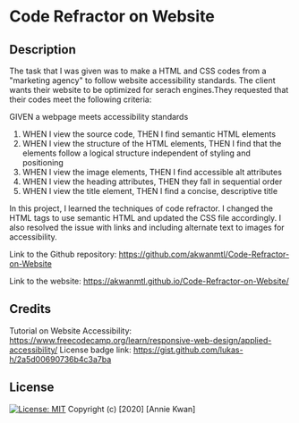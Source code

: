 # Code Refractor on Website

## Description 

The task that I was given was to make a HTML and CSS codes from a "marketing agency" to follow website accessibility standards. The client wants their website to be optimized for serach engines.They requested that their codes meet the following criteria:

GIVEN a webpage meets accessibility standards
1. WHEN I view the source code, THEN I find semantic HTML elements
2. WHEN I view the structure of the HTML elements, THEN I find that the elements follow a logical structure independent of styling and positioning
3. WHEN I view the image elements, THEN I find accessible alt attributes
4. WHEN I view the heading attributes, THEN they fall in sequential order
5. WHEN I view the title element, THEN I find a concise, descriptive title

In this project, I learned the techniques of code refractor. I changed the HTML tags to use semantic HTML and updated the CSS file accordingly. I also resolved the issue with links and including alternate text to images for accessibility.

Link to the Github repository: https://github.com/akwanmtl/Code-Refractor-on-Website

Link to the website: https://akwanmtl.github.io/Code-Refractor-on-Website/

## Credits

Tutorial on Website Accessibility: https://www.freecodecamp.org/learn/responsive-web-design/applied-accessibility/
License badge link: https://gist.github.com/lukas-h/2a5d00690736b4c3a7ba

## License

[![License: MIT](https://img.shields.io/badge/License-MIT-yellow.svg)](https://opensource.org/licenses/MIT)
Copyright (c) [2020] [Annie Kwan]
